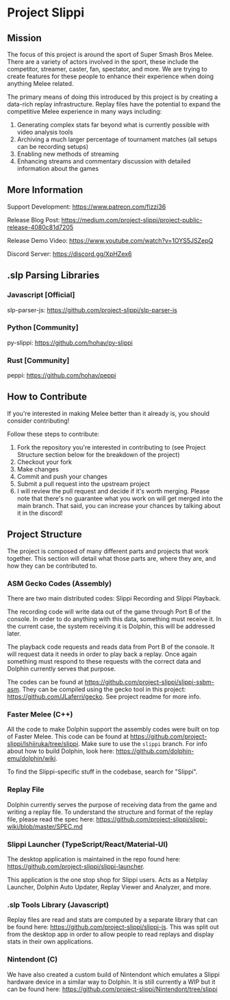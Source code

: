 # Project Slippi
## Mission
The focus of this project is around the sport of Super Smash Bros Melee. There are a variety of actors involved in the sport, these include the competitor, streamer, caster, fan, spectator, and more. We are trying to create features for these people to enhance their experience when doing anything Melee related.

The primary means of doing this introduced by this project is by creating a data-rich replay infrastructure. Replay files have the potential to expand the competitive Melee experience in many ways including:
1. Generating complex stats far beyond what is currently possible with video analysis tools
1. Archiving a much larger percentage of tournament matches (all setups can be recording setups)
1. Enabling new methods of streaming
1. Enhancing streams and commentary discussion with detailed information about the games

## More Information
Support Development: https://www.patreon.com/fizzi36

Release Blog Post: https://medium.com/project-slippi/project-public-release-4080c81d7205

Release Demo Video: https://www.youtube.com/watch?v=1OYS5JSZepQ

Discord Server: https://discord.gg/XpHZex6

## .slp Parsing Libraries
### Javascript [Official]
slp-parser-js: https://github.com/project-slippi/slp-parser-js

### Python [Community]
py-slippi: https://github.com/hohav/py-slippi

### Rust [Community]
peppi: https://github.com/hohav/peppi

## How to Contribute
If you're interested in making Melee better than it already is, you should consider contributing!

Follow these steps to contribute:
1. Fork the repository you're interested in contributing to (see Project Structure section below for the breakdown of the project)
2. Checkout your fork
3. Make changes
4. Commit and push your changes
5. Submit a pull request into the upstream project
6. I will review the pull request and decide if it's worth merging. Please note that there's no guarantee what you work on will get merged into the main branch. That said, you can increase your chances by talking about it in the discord!

## Project Structure
The project is composed of many different parts and projects that work together. This section will detail what those parts are, where they are, and how they can be contributed to.

### ASM Gecko Codes (Assembly)
There are two main distributed codes: Slippi Recording and Slippi Playback.

The recording code will write data out of the game through Port B of the console. In order to do anything with this data, something must receive it. In the current case, the system receiving it is Dolphin, this will be addressed later.

The playback code requests and reads data from Port B of the console. It will request data it needs in order to play back a replay. Once again something must respond to these requests with the correct data and Dolphin currently serves that purpose.

The codes can be found at https://github.com/project-slippi/slippi-ssbm-asm. They can be compiled using the gecko tool in this project: https://github.com/JLaferri/gecko. See project readme for more info.

### Faster Melee (C++)
All the code to make Dolphin support the assembly codes were built on top of Faster Melee. This code can be found at https://github.com/project-slippi/Ishiiruka/tree/slippi. Make sure to use the `slippi` branch. For info about how to build Dolphin, look here: https://github.com/dolphin-emu/dolphin/wiki.

To find the Slippi-specific stuff in the codebase, search for "Slippi".

### Replay File
Dolphin currently serves the purpose of receiving data from the game and writing a replay file. To understand the structure and format of the replay file, please read the spec here: https://github.com/project-slippi/slippi-wiki/blob/master/SPEC.md

### Slippi Launcher (TypeScript/React/Material-UI)
The desktop application is maintained in the repo found here: https://github.com/project-slippi/slippi-launcher.

This application is the one stop shop for Slippi users. Acts as a Netplay Launcher, Dolphin Auto Updater, Replay Viewer and Analyzer, and more.

### .slp Tools Library (Javascript)
Replay files are read and stats are computed by a separate library that can be found here: https://github.com/project-slippi/slippi-js. This was split out from the desktop app in order to allow people to read replays and display stats in their own applications.

### Nintendont (C)
We have also created a custom build of Nintendont which emulates a Slippi hardware device in a similar way to Dolphin. It is still currently a WIP but it can be found here: https://github.com/project-slippi/Nintendont/tree/slippi
